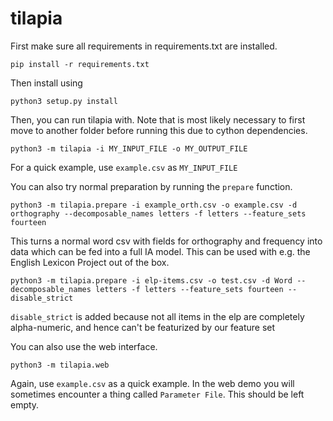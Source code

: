 # tilapia

First make sure all requirements in requirements.txt are installed.

```
pip install -r requirements.txt
```

Then install using

```
python3 setup.py install
```

Then, you can run tilapia with.
Note that is most likely necessary to first move to another folder before running this due to cython dependencies.

```
python3 -m tilapia -i MY_INPUT_FILE -o MY_OUTPUT_FILE
```

For a quick example, use `example.csv` as `MY_INPUT_FILE`

You can also try normal preparation by running the `prepare` function.

```
python3 -m tilapia.prepare -i example_orth.csv -o example.csv -d orthography --decomposable_names letters -f letters --feature_sets fourteen
```

This turns a normal word csv with fields for orthography and frequency into data which can be fed into a full IA model.
This can be used with e.g. the English Lexicon Project out of the box.

```
python3 -m tilapia.prepare -i elp-items.csv -o test.csv -d Word --decomposable_names letters -f letters --feature_sets fourteen --disable_strict
```

`disable_strict` is added because not all items in the elp are completely alpha-numeric, and hence can't be featurized by our feature set

You can also use the web interface.

```
python3 -m tilapia.web
```

Again, use `example.csv` as a quick example.
In the web demo you will sometimes encounter a thing called `Parameter File`.
This should be left empty.
